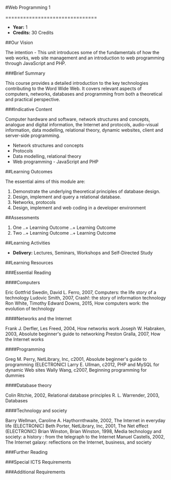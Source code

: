 #Web Programming 1
<!-- Temporary title -->
===============================

+ __Year:__ 1
+ __Credits:__ 30 Credits



##Our Vision

The intention - This unit introduces some of the fundamentals of how the web works, web site management and an introduction to web programming through JavaScript and PHP.

###Brief Summary

<!-- 140 characters -->

This course provides a detailed introduction to the key technologies contributing to the Word Wide Web. It covers relevant aspects of computers, networks, databases and programming from both a theoretical and practical perspective.

###Indicative Content

Computer hardware and software, network structures and concepts, analogue and digital information, the Internet and protocols, audio-visual information, data modelling, relational theory, dynamic websites, client and server-side programming.

+ Network structures and concepts
+ Protocols
+ Data modelling, relational theory
+ Web programming - JavaScript and PHP


##Learning Outcomes

The essential aims of this module are:

1. Demonstrate the underlying theoretical principles of database design.
1. Design, implement and query a relational database.
1. Networks, protocols
1. Design, implement and web coding in a developer environment


##Assessments

1. One
..+ Learning Outcome
..+ Learning Outcome
2. Two
..+ Learning Outcome
..+ Learning Outcome

##Learning Activities

+ __Delivery:__ Lectures, Seminars, Workshops and Self-Directed Study

##Learning Resources

###Essential Reading

####Computers

Eric Gottfrid Swedin, David L. Ferro, 2007, Computers: the life story of a technology
Ludovic Smith, 2007, Crash!: the story of information technology
Ron White, Timothy Edward Downs, 2015, How computers work: the evolution of technology

####Networks and the Internet

Frank J. Derfler, Les Freed, 2004, How networks work
Joseph W. Habraken, 2003, Absolute beginner's guide to networking
Preston Gralla, 2007, How the Internet works

####Programming

Greg M. Perry, NetLibrary, Inc, c2001, Absolute beginner's guide to programming (ELECTRONIC)
Larry E. Ullman, c2012, PHP and MySQL for dynamic Web sites
Wally Wang, c2007, Beginning programming for dummies

####Database theory

Colin Ritchie, 2002, Relational database principles
R. L. Warrender, 2003, Databases

####Technology and society

Barry Wellman, Caroline A. Haythornthwaite, 2002, The Internet in everyday life (ELECTRONIC)
Beth Porter, NetLibrary, Inc, 2001, The Net effect (ELECTRONIC)
Brian Winston, Brian Winston, 1998, Media technology and society: a history : from the telegraph to the Internet
Manuel Castells, 2002, The Internet galaxy: reflections on the Internet, business, and society


###Further Reading



###Special ICTS Requirements

###Additional Requirements

<!--

Notes

-->



